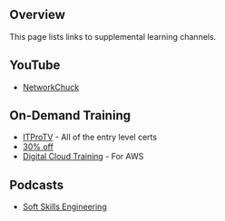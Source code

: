 ## Overview
This page lists links to supplemental learning channels.

## YouTube
* [NetworkChuck](https://www.youtube.com/channel/UC9x0AN7BWHpCDHSm9NiJFJQ)

## On-Demand Training
* [ITProTV](https://www.itpro.tv/) - All of the entry level certs
 * [30% off](http://ssqt.co/m5fB7Eg)
* [Digital Cloud Training](https://digitalcloud.training/) - For AWS

## Podcasts
* [Soft Skills Engineering](https://softskills.audio/)